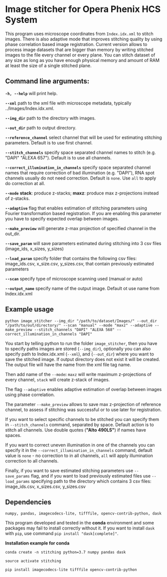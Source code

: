 # Image stitcher for Opera Phenix HCS System 

This program uses microscope coordinates from `Index.idx.xml` to stitch images. There is also adaptive mode that improves stitching quality by using phase correlation based image registration. Current version allows to process image datasets that are bigger than memory by writing stitched images to the file every channel or every plane. You can stitch dataset of any size as long as you have enough physical memory and amount of RAM at least the size of a single stitched plane.

## Command line arguments:
**`-h, --help`**    will print help.

**`--xml`**   path to the xml file with microscope metadata, typically ../Images/Index.idx.xml.

**`--img_dir`**   path to the directory with images.

**`--out_dir`**   path to output directory.

**`--reference_channel`**   select channel that will be used for estimating stitching parameters. Default is to use first channel.

**`--stitch_channels`**   specify space separated channel names to stitch (e.g. "DAPI" "ALEXA 657"). Default is to use all channels.

**`--correct_illumination_in_channels`**  specify space separated channel names that require correction of bad illumination (e.g. "DAPI"), RNA spot channels usually do not need correction. Default is `none`. Use `all` to apply do correction at all.

**`--mode`**  **stack**: produce z-stacks; 
            **maxz**: produce max z-projections instead of z-stacks.
            
**`--adaptive`**    flag that enables estimation of stitching parameters using Fourier transformation based registration. If you are enabling this parameter you have to specify expected overlap between images.

**`--make_preview`**  will generate z-max projection of specified channel in the out_dir.

**`--save_param`**     will save parameters estimated during stitching into 3 csv files (image_ids, x_sizes, y_sizes)

**`--load_param`**     specify folder that contains the following csv files: image_ids.csv, x_size.csv, y_sizes.csv, that contain previously estimated parameters

**`--scan`**    specify type of microscope scanning used (manual or auto)

**`--output_name`** specify name of the output image. Default ot use name from Index.idx.xml


## Example usage

`python image_stitcher --img_dir "/path/to/dataset/Images/" --out_dir "/path/to/out/directory/" --scan "manual" --mode "maxz" --adaptive --make_preview --stitch_channels "DAPI" "ALEXA 568" --correct_illumination_in_channels "DAPI"`


You start by telling python to run the folder `image_stitcher`, then you have to specify paths images are stored (`--img_dir`), optionally you can also specify path to Index.idx.xml (`--xml`), and (`--out_dir`) where you want to save the stitched image. If output directory does not exist it will be created. The output file will have the name from the xml file tag name.

Then add name of the `--mode`**:** `maxz` will write maximum z-projections of every channel, `stack` will create z-stack of images.

The flag `--adaptive` enables adaptive estimation of overlap between images using phase correlation.

The parameter `--make_preview` allows to save max z-projection of reference channel, to assess if stitching was successful or to use later for registration.

If you want to select specific channels to be stitched you can specify them in `--stitch_channels` command, separated by space. Default action is to stitch all channels. Use double quotes (**"Alto 490LS"**) if names have spaces.

If you want to correct uneven illumination in one of the channels you can specify it in the `--correct_illumination_in_channels` command, default value is `none`  - no correction to in all channels, `all`  will apply illumination correction to all channels.

Finally, if you want to save estimated stitching parameters use `--save_params` flag, and if you want to load previously estimated files use `--load_params` specifying path to the directory which contains 3 csv files: image_ids.csv, x_sizes.csv, y_sizes.csv


## Dependencies

`numpy, pandas, imagecodecs-lite, tifffile, opencv-contrib-python, dask`

This program developed and tested in the **conda** environment and some packages may fail to install correctly without it.
If you want to install `dask` with `pip`, use command `pip install "dask[complete]"`.  

**Installation example for conda**

`conda create -n stitching python=3.7 numpy pandas dask`

`source activate stitching`

`pip install imagecodecs-lite tifffile opencv-contrib-python`

